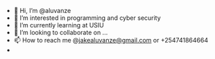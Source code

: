 - 👋 Hi, I’m @aluvanze
- 👀 I’m interested in  programming and cyber security
- 🌱 I’m currently learning  at USIU
- 💞️ I’m looking to collaborate on ...
- 📫 How to reach me  @jakealuvanze@gmail.com or +254741864664
- 

<!---
aluvanze/aluvanze is a ✨ special ✨ repository because its `README.md` (this file) appears on your GitHub profile.
You can click the Preview link to take a look at your changes.
--->
